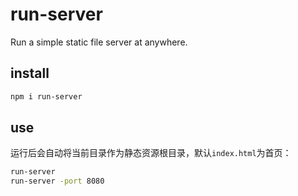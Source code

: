 # run-server

Run a simple static file server at anywhere.

## install

```bash
npm i run-server
```

## use

运行后会自动将当前目录作为静态资源根目录，默认`index.html`为首页：

```bash
run-server
run-server -port 8080
```